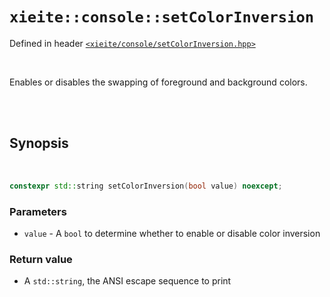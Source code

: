 # `xieite::console::setColorInversion`
Defined in header [`<xieite/console/setColorInversion.hpp>`](../../include/xieite/console/setColorInversion.hpp)

<br/>

Enables or disables the swapping of foreground and background colors.

<br/><br/>

## Synopsis

<br/>

```cpp
constexpr std::string setColorInversion(bool value) noexcept;
```
### Parameters
- `value` - A `bool` to determine whether to enable or disable color inversion
### Return value
- A `std::string`, the ANSI escape sequence to print
